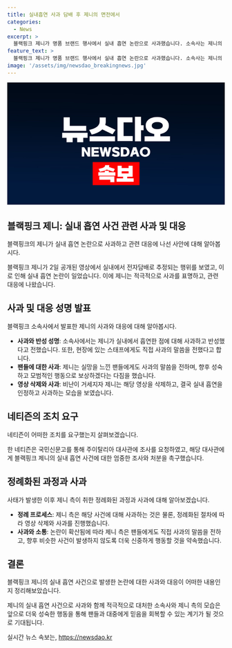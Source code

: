 ```yaml
---
title: 실내흡연 사과 담배 후 제니의 면전에서
categories:
  - News
excerpt: >
  블랙핑크 제니가 명품 브랜드 행사에서 실내 흡연 논란으로 사과했습니다. 소속사는 제니의 행동으로 불편함을 느낀 이들에게 진심으로 사과하고, 제니 또한 실내 흡연과 그로 인해 스태프에게 피해를 입힌 점에 대해 반성하고 사죄하고 있습니다. 제니는 향후 성숙하고 양심적인 행동으로 팬들에게 보답하겠다고 밝혔습니다. 이에 네티즌 중 한 명은 국민신문고를 통해 주이탈리아 대사관에 조사를 요청하며 비난이 확산되었습니다. (총 단어 수: 101)
feature_text: >
  블랙핑크 제니가 명품 브랜드 행사에서 실내 흡연 논란으로 사과했습니다. 소속사는 제니의 행동으로 불편함을 느낀 이들에게 진심으로 사과하고, 제니 또한 실내 흡연과 그로 인해 스태프에게 피해를 입힌 점에 대해 반성하고 사죄하고 있습니다. 제니는 향후 성숙하고 양심적인 행동으로 팬들에게 보답하겠다고 밝혔습니다. 이에 네티즌 중 한 명은 국민신문고를 통해 주이탈리아 대사관에 조사를 요청하며 비난이 확산되었습니다. (총 단어 수: 101)
image: '/assets/img/newsdao_breakingnews.jpg'
---
```


<p><img src="/assets/img/newsdao_breakingnews.jpg" alt="firstkoreanews 속보" /></p>

<h2 data-ke-size="size26">블랙핑크 제니: 실내 흡연 사건 관련 사과 및 대응</h2>

<p>블랙핑크의 제니가 실내 흡연 논란으로 사과하고 관련 대응에 나선 사안에 대해 알아봅시다.</p>

<p data-ke-size="size16">블랙핑크 제니가 2일 공개된 영상에서 실내에서 전자담배로 추정되는 행위를 보였고, 이로 인해 실내 흡연 논란이 일었습니다. 이에 제니는 적극적으로 사과를 표명하고, 관련 대응에 나왔습니다.</p>

<h2 data-ke-size="size24">사과 및 대응 성명 발표</h2>

<p>블랙핑크 소속사에서 발표한 제니의 사과와 대응에 대해 알아봅시다.</p>

<ul>
<li><b>사과와 반성 성명</b>: 소속사에서는 제니가 실내에서 흡연한 점에 대해 사과하고 반성했다고 전했습니다. 또한, 현장에 있는 스태프에게도 직접 사과의 말씀을 전했다고 합니다.</li>
<li><b>팬들에 대한 사과</b>: 제니는 실망을 느낀 팬들에게도 사과의 말씀을 전하며, 향후 성숙하고 모범적인 행동으로 보상하겠다는 다짐을 했습니다.</li>
<li><b>영상 삭제와 사과</b>: 비난이 거세지자 제니는 해당 영상을 삭제하고, 결국 실내 흡연을 인정하고 사과하는 모습을 보였습니다.</li>
</ul>

<h2 data-ke-size="size24">네티즌의 조치 요구</h2>

<p>네티즌이 어떠한 조치를 요구했는지 살펴보겠습니다.</p>

<p data-ke-size="size16">한 네티즌은 국민신문고를 통해 주이탈리아 대사관에 조사를 요청하였고, 해당 대사관에게 블랙핑크 제니의 실내 흡연 사건에 대한 엄중한 조사와 처분을 촉구했습니다.</p>

<h2 data-ke-size="size24">정례화된 과정과 사과</h2>

<p>사태가 발생한 이후 제니 측이 취한 정례화된 과정과 사과에 대해 알아보겠습니다.</p>

<ul>
<li><b>정례 프로세스</b>: 제니 측은 해당 사건에 대해 사과하는 것은 물론, 정례화된 절차에 따라 영상 삭제와 사과를 진행했습니다.</li>
<li><b>사과와 소통</b>: 논란이 확산됨에 따라 제니 측은 팬들에게도 직접 사과의 말씀을 전하고, 향후 비슷한 사건이 발생하지 않도록 더욱 신중하게 행동할 것을 약속했습니다.</li>
</ul>

<h2 data-ke-size="size24">결론</h2>

<p>블랙핑크 제니의 실내 흡연 사건으로 발생한 논란에 대한 사과와 대응이 어떠한 내용인지 정리해보았습니다.</p>

<p data-ke-size="size16">제니의 실내 흡연 사건으로 사과와 함께 적극적으로 대처한 소속사와 제니 측의 모습은 앞으로 더욱 성숙한 행동을 통해 팬들과 대중에게 믿음을 회복할 수 있는 계기가 될 것으로 기대됩니다.</p>
실시간 뉴스 속보는, <a href="https://newsdao.kr" rel="dofollow">https://newsdao.kr</a>


